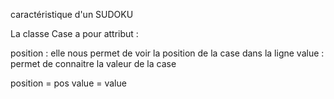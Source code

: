 caractéristique d'un SUDOKU

La classe Case a pour attribut :

position : elle nous permet de voir la position de la case dans la ligne 
value : permet de connaitre la valeur de la case 

position = pos 
value = value 
